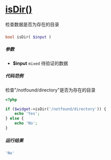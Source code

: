 [isDir()](http://twinh.github.com/widget/api/isDir)
===================================================

检查数据是否为存在的目录

### 
```php
bool isDir( $input )
```

##### 参数
* **$input** `mixed` 待验证的数据

##### 代码范例
检查"/notfound/directory"是否为存在的目录
```php
<?php

if ($widget->isDir('/notfound/directory')) {
    echo 'Yes';
} else {
    echo 'No';
}
```
##### 运行结果
```php
'No'
```
